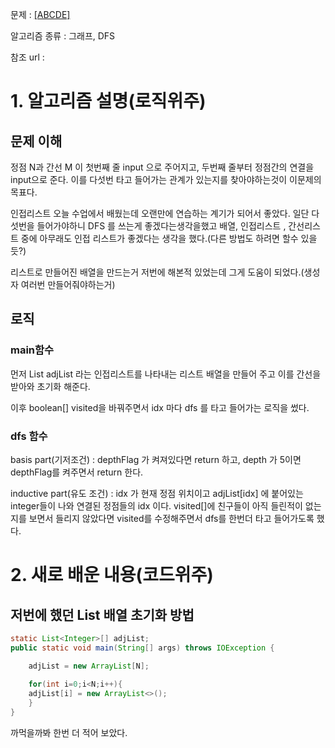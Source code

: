 문제 : [[ABCDE]](https://www.acmicpc.net/problem/13023)

알고리즘 종류 : 그래프, DFS

참조 url :

# 1. 알고리즘 설명(로직위주)

## 문제 이해

정점 N과 간선 M 이 첫번째 줄 input 으로 주어지고, 두번째 줄부터 정점간의 연결을 input으로 준다. 이를 다섯번 타고 들어가는 관계가 있는지를 찾아야하는것이 이문제의 목표다.

인접리스트 오늘 수업에서 배웠는데 오랜만에 연습하는 계기가 되어서 좋았다. 일단 다섯번을 들어가야하니 DFS 를 쓰는게 좋겠다는생각을했고 배열, 인접리스트 , 간선리스트 중에 아무래도 인접 리스트가 좋겠다는 생각을 했다.(다른 방법도 하려면 할수 있을듯?)

리스트로 만들어진 배열을 만드는거 저번에 해본적 있었는데 그게 도움이 되었다.(생성자 여러번 만들어줘야하는거)

## 로직

### main함수

먼저 List<Integer> adjList 라는 인접리스트를 나타내는 리스트 배열을 만들어 주고 이를 간선을 받아와 초기화 해준다.

이후 boolean[] visited을 바꿔주면서 idx 마다 dfs 를 타고 들어가는 로직을 썼다. 

### dfs 함수

basis part(기저조건) : depthFlag 가 켜져있다면 return 하고, depth 가 5이면 depthFlag를 켜주면서 return 한다.

inductive part(유도 조건) : idx 가 현재 정점 위치이고 adjList[idx] 에 붙어있는 integer들이 나와 연결된 정점들의 idx 이다. visited[]에 친구들이 아직 들린적이 없는지를 보면서 들리지 않았다면 visited를 수정해주면서 dfs를 한번더 타고 들어가도록 했다.

# 2. 새로 배운 내용(코드위주)

## 저번에 했던 List 배열 초기화 방법

```java
static List<Integer>[] adjList;
public static void main(String[] args) throws IOException {

	adjList = new ArrayList[N];
	
	for(int i=0;i<N;i++){
	adjList[i] = new ArrayList<>();
	}
}
```

까먹을까봐 한번 더 적어 보았다.